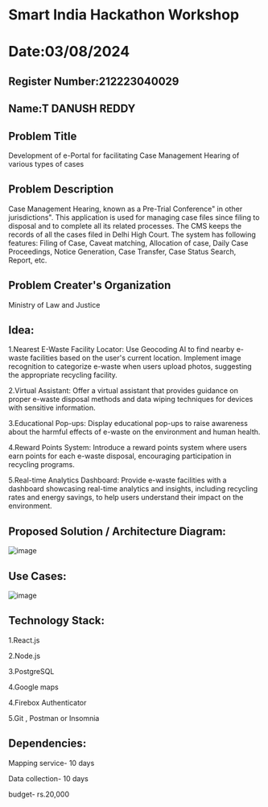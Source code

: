 # Smart India Hackathon Workshop
# Date:03/08/2024
## Register Number:212223040029
## Name:T DANUSH REDDY
## Problem Title
Development of e-Portal for facilitating Case Management Hearing of various types of cases
## Problem Description
Case Management Hearing, known as a Pre-Trial Conference" in other jurisdictions". This application is used for managing case files since filing to disposal and to complete all its related processes. The CMS keeps the records of all the cases filed in Delhi High Court. The system has following features: Filing of Case, Caveat matching, Allocation of case, Daily Case Proceedings, Notice Generation, Case Transfer, Case Status Search, Report, etc.
## Problem Creater's Organization
Ministry of Law and Justice

## Idea:
1.Nearest E-Waste Facility Locator: Use Geocoding AI to find nearby e-waste facilities based on the user's current location. Implement image recognition to categorize e-waste when users upload photos, suggesting the appropriate recycling facility.

2.Virtual Assistant: Offer a virtual assistant that provides guidance on proper e-waste disposal methods and data wiping techniques for devices with sensitive information.

3.Educational Pop-ups: Display educational pop-ups to raise awareness about the harmful effects of e-waste on the environment and human health.

4.Reward Points System: Introduce a reward points system where users earn points for each e-waste disposal, encouraging participation in recycling programs.

5.Real-time Analytics Dashboard: Provide e-waste facilities with a dashboard showcasing real-time analytics and insights, including recycling rates and energy savings, to help users understand their impact on the environment.


## Proposed Solution / Architecture Diagram:
![image](https://github.com/user-attachments/assets/86ee1e99-922b-498b-b2ca-eb932a01aad7)



## Use Cases:
![image](https://github.com/user-attachments/assets/b52274ee-d7e6-43b7-bb5f-96942c8f563a)



## Technology Stack:
1.React.js

2.Node.js

3.PostgreSQL

4.Google maps

4.Firebox Authenticator

5.Git , Postman or Insomnia




## Dependencies:
Mapping service- 10 days

Data collection- 10 days

budget- rs.20,000


